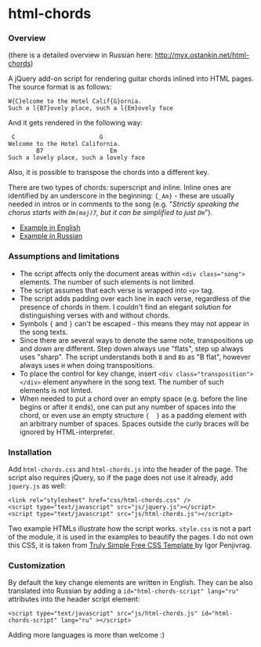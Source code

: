 # html-chords

### Overview

(there is a detailed overview in Russian here: http://myx.ostankin.net/html-chords)

A jQuery add-on script for rendering guitar chords inlined into HTML pages. The source format is as follows:

```
W{C}elcome to the Hotel Calif{G}ornia.
Such a l{B7}ovely place, such a l{Em}ovely face
```

And it gets rendered in the following way:

```
 C                        G
Welcome to the Hotel California.
        B7                   Em
Such a lovely place, such a lovely face
```

Also, it is possible to transpose the chords into a different key.

There are two types of chords: superscript and inline. Inline ones are identified
by an underscore in the beginning: `{_Am}` - these are usually needed in intros or
in comments to the song (e.g. "_Strictly speaking the chorus starts with `Dm(maj)7`,
but it can be simplified to just `Dm`_").

* [Example in English](http://ostankin.github.io/html-chords/sample-english.htm)
* [Example in Russian](http://ostankin.github.io/html-chords/sample-russian.htm)

### Assumptions and limitations
* The script affects only the document areas within `<div class="song">` elements. The number of such elements is not limited.
* The script assumes that each verse is wrapped into `<p>` tag.
* The script adds padding over each line in each verse, regardless of the presence of chords in them. I couldn't find an elegant solution for distinguishing verses with and without chords.
* Symbols `{` and `}` can't be escaped - this means they may not appear in the song texts.
* Since there are several ways to denote the same note, transpositions up and down are different. Step down always use "flats", step up always uses "sharp". The script understands both `B` and `Bb` as "B flat", however always uses `H` when doing transpositions.
* To place the control for key change, insert `<div class="transposition"></div>` element anywhere in the song text. The number of such elements is not limted.
* When needed to put a chord over an empty space (e.g. before the line begins or after it ends), one can put any number of spaces into the chord, or even use an empty structure `{  }` as a padding element with an arbitrary number of spaces. Spaces outside the curly braces will be ignored by HTML-interpreter.

### Installation

Add `html-chords.css` and `html-chords.js` into the header of the page.
The script also requires jQuery, so if the page does not use it already,
add `jquery.js` as well:

```
<link rel="stylesheet" href="css/html-chords.css" />
<script type="text/javascript" src="js/jquery.js"></script>
<script type="text/javascript" src="js/html-chords.js"></script>
```

Two example HTMLs illustrate how the script works. `style.css` is not a part of the module, it is used in the examples to beautify the pages. I do not own this CSS, it is taken from [Truly Simple Free CSS Template ](http://www.free-css.com/free-css-templates/page41/truly-simple) by Igor Penjivrag.

### Customization

By default the key change elements are written in English.
They can be also translated into Russian by adding a `id="html-chords-script" lang="ru"` attributes into the header script element:

```
<script type="text/javascript" src="js/html-chords.js" id="html-chords-script" lang="ru" ></script>
```

Adding more languages is more than welcome :)
